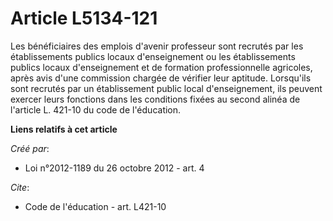 # Article L5134-121

Les bénéficiaires des emplois d'avenir professeur sont recrutés par les établissements publics locaux d'enseignement ou les
établissements publics locaux d'enseignement et de formation professionnelle agricoles, après avis d'une commission chargée
de vérifier leur aptitude. Lorsqu'ils sont recrutés par un établissement public local d'enseignement, ils peuvent exercer
leurs fonctions dans les conditions fixées au second alinéa de l'article L. 421-10 du code de l'éducation.

**Liens relatifs à cet article**

_Créé par_:

  - Loi n°2012-1189 du 26 octobre 2012 - art. 4

_Cite_:

  - Code de l'éducation - art. L421-10
